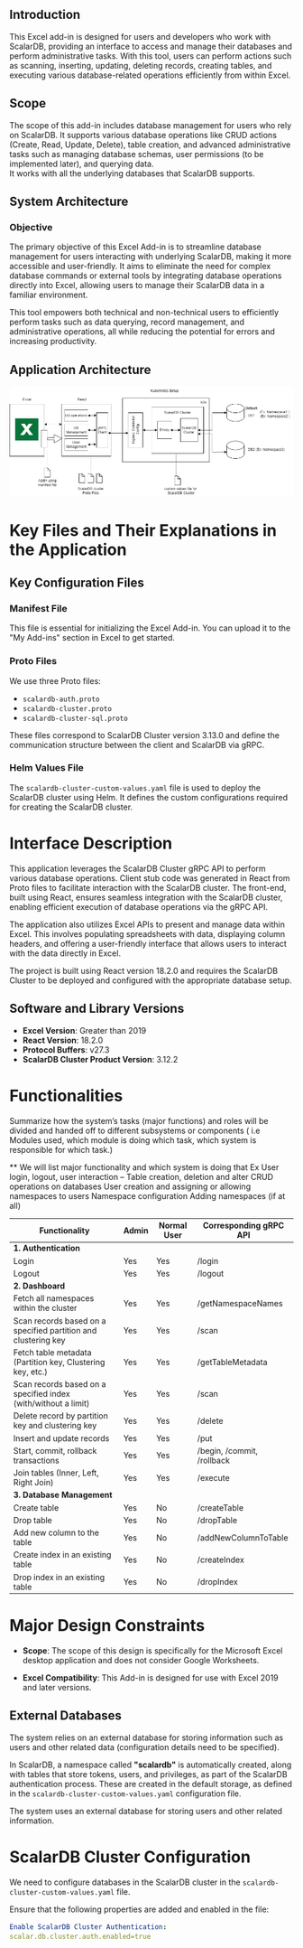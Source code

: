 
## Introduction
This Excel add-in is designed for users and developers who work with ScalarDB, providing an interface to access and manage their databases and perform administrative tasks. With this tool, users can perform actions such as scanning, inserting, updating, deleting records, creating tables, and executing various database-related operations efficiently from within Excel.

## Scope
The scope of this add-in includes database management for users who rely on ScalarDB. It supports various database operations like CRUD actions (Create, Read, Update, Delete), table creation, and advanced administrative tasks such as managing database schemas, user permissions (to be implemented later), and querying data.  
It works with all the underlying databases that ScalarDB supports.

## System Architecture

### Objective
The primary objective of this Excel Add-in is to streamline database management for users interacting with underlying ScalarDB, making it more accessible and user-friendly. It aims to eliminate the need for complex database commands or external tools by integrating database operations directly into Excel, allowing users to manage their ScalarDB data in a familiar environment. 

This tool empowers both technical and non-technical users to efficiently perform tasks such as data querying, record management, and administrative operations, all while reducing the potential for errors and increasing productivity.

## Application Architecture

![System Design Diagram](Docs/System%20Design%20Diagram.drawio.png)

# Key Files and Their Explanations in the Application

## Key Configuration Files

### Manifest File
This file is essential for initializing the Excel Add-in. You can upload it to the "My Add-ins" section in Excel to get started.

### Proto Files
We use three Proto files:
- `scalardb-auth.proto`
- `scalardb-cluster.proto`
- `scalardb-cluster-sql.proto`

These files correspond to ScalarDB Cluster version 3.13.0 and define the communication structure between the client and ScalarDB via gRPC.

### Helm Values File
The `scalardb-cluster-custom-values.yaml` file is used to deploy the ScalarDB cluster using Helm. It defines the custom configurations required for creating the ScalarDB cluster.


# Interface Description

This application leverages the ScalarDB Cluster gRPC API to perform various database operations. Client stub code was generated in React from Proto files to facilitate interaction with the ScalarDB cluster. The front-end, built using React, ensures seamless integration with the ScalarDB cluster, enabling efficient execution of database operations via the gRPC API.

The application also utilizes Excel APIs to present and manage data within Excel. This involves populating spreadsheets with data, displaying column headers, and offering a user-friendly interface that allows users to interact with the data directly in Excel.

The project is built using React version 18.2.0 and requires the ScalarDB Cluster to be deployed and configured with the appropriate database setup.

## Software and Library Versions

- **Excel Version**: Greater than 2019
- **React Version**: 18.2.0
- **Protocol Buffers**: v27.3
- **ScalarDB Cluster Product Version**: 3.12.2

# Functionalities
Summarize how the system’s tasks (major functions) and roles will be divided and handed off to different subsystems or components ( i.e Modules used, which module is doing which task, which system is responsible for which task.)

** We will list major functionality and which system is doing that
Ex
User login, logout, user interaction –
Table creation, deletion and alter
CRUD operations on databases
User creation and assigning or allowing namespaces to users
Namespace configuration 
Adding namespaces (if at all)  


| Functionality                                        | Admin | Normal User | Corresponding gRPC API           |
|-----------------------------------------------------|-------|-------------|-----------------------------------|
| **1. Authentication**                               |       |             |                                   |
| Login                                               | Yes   | Yes         | /login                            |
| Logout                                              | Yes   | Yes         | /logout                           |
| **2. Dashboard**                                    |       |             |                                   |
| Fetch all namespaces within the cluster             | Yes   | Yes         | /getNamespaceNames                |
| Scan records based on a specified partition and clustering key | Yes   | Yes         | /scan                             |
| Fetch table metadata (Partition key, Clustering key, etc.) | Yes   | Yes         | /getTableMetadata                 |
| Scan records based on a specified index (with/without a limit) | Yes   | Yes         | /scan                             |
| Delete record by partition key and clustering key    | Yes   | Yes         | /delete                           |
| Insert and update records                            | Yes   | Yes         | /put                              |
| Start, commit, rollback transactions                | Yes   | Yes         | /begin, /commit, /rollback        |
| Join tables (Inner, Left, Right Join)              | Yes   | Yes         | /execute                          |
| **3. Database Management**                           |       |             |                                   |
| Create table                                       | Yes   | No          | /createTable                      |
| Drop table                                         | Yes   | No          | /dropTable                        |
| Add new column to the table                        | Yes   | No          | /addNewColumnToTable              |
| Create index in an existing table                  | Yes   | No          | /createIndex                      |
| Drop index in an existing table                     | Yes   | No          | /dropIndex                        |


# Major Design Constraints

- **Scope**: The scope of this design is specifically for the Microsoft Excel desktop application and does not consider Google Worksheets.
  
- **Excel Compatibility**: This Add-in is designed for use with Excel 2019 and later versions.

## External Databases

The system relies on an external database for storing information such as users and other related data (configuration details need to be specified).

In ScalarDB, a namespace called **"scalardb"** is automatically created, along with tables that store tokens, users, and privileges, as part of the ScalarDB authentication process. These are created in the default storage, as defined in the `scalardb-cluster-custom-values.yaml` configuration file.

The system uses an external database for storing users and other related information.

# ScalarDB Cluster Configuration

We need to configure databases in the ScalarDB cluster in the `scalardb-cluster-custom-values.yaml` file.

Ensure that the following properties are added and enabled in the file:

```yaml
Enable ScalarDB Cluster Authentication:
scalar.db.cluster.auth.enabled=true

